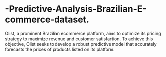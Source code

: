 # -Predictive-Analysis-Brazilian-E-commerce-dataset.
Olist, a prominent Brazilian ecommerce platform, aims to optimize its pricing strategy to maximize revenue and customer satisfaction. To achieve this objective, Olist seeks to develop a robust predictive model that accurately forecasts the prices of products listed on its platform.
